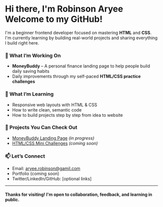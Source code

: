 # Hi there, I'm Robinson Aryee Welcome to my GitHub!

I'm a beginner frontend developer focused on mastering **HTML** and **CSS**. I'm currently learning by building real-world projects and sharing everything I build right here.

### 🚀 What I’m Working On
- **MoneyBuddy** – A personal finance landing page to help people build daily saving habits
- Daily improvements through my self-paced **HTML/CSS practice challenges**

### 🌱 What I’m Learning
- Responsive web layouts with HTML & CSS
- How to write clean, semantic code
- How to build projects step by step from idea to website

### 📌 Projects You Can Check Out
- [MoneyBuddy Landing Page](https://yourusername.github.io/moneybuddy-landing/) *(in progress)*
- [HTML/CSS Mini Challenges](#) *(coming soon)*

### 📫 Let’s Connect
- Email: aryee.robinson@gamil.com
- Portfolio (coming soon)
- Twitter/LinkedIn/GitHub: [optional links]

---

#### Thanks for visiting! I'm open to collaboration, feedback, and learning in public.
